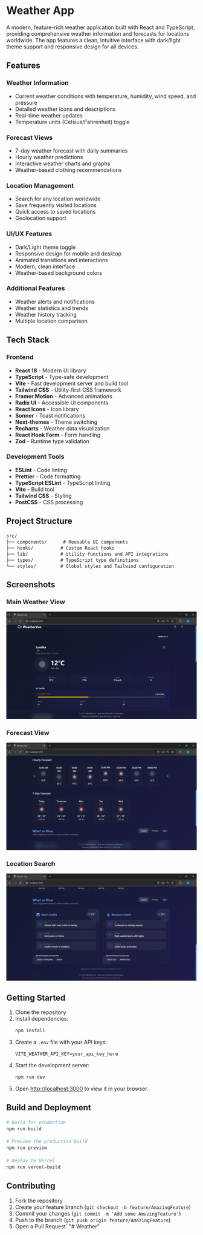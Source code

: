 # Weather App

A modern, feature-rich weather application built with React and TypeScript, providing comprehensive weather information and forecasts for locations worldwide. The app features a clean, intuitive interface with dark/light theme support and responsive design for all devices.

## Features

### Weather Information
- Current weather conditions with temperature, humidity, wind speed, and pressure
- Detailed weather icons and descriptions
- Real-time weather updates
- Temperature units (Celsius/Fahrenheit) toggle

### Forecast Views
- 7-day weather forecast with daily summaries
- Hourly weather predictions
- Interactive weather charts and graphs
- Weather-based clothing recommendations

### Location Management
- Search for any location worldwide
- Save frequently visited locations
- Quick access to saved locations
- Geolocation support

### UI/UX Features
- Dark/Light theme toggle
- Responsive design for mobile and desktop
- Animated transitions and interactions
- Modern, clean interface
- Weather-based background colors

### Additional Features
- Weather alerts and notifications
- Weather statistics and trends
- Weather history tracking
- Multiple location comparison

## Tech Stack

### Frontend
- **React 18** - Modern UI library
- **TypeScript** - Type-safe development
- **Vite** - Fast development server and build tool
- **Tailwind CSS** - Utility-first CSS framework
- **Framer Motion** - Advanced animations
- **Radix UI** - Accessible UI components
- **React Icons** - Icon library
- **Sonner** - Toast notifications
- **Next-themes** - Theme switching
- **Recharts** - Weather data visualization
- **React Hook Form** - Form handling
- **Zod** - Runtime type validation

### Development Tools
- **ESLint** - Code linting
- **Prettier** - Code formatting
- **TypeScript ESLint** - TypeScript linting
- **Vite** - Build tool
- **Tailwind CSS** - Styling
- **PostCSS** - CSS processing

## Project Structure

```
src/
├── components/      # Reusable UI components
├── hooks/          # Custom React hooks
├── lib/            # Utility functions and API integrations
├── types/          # TypeScript type definitions
└── styles/         # Global styles and Tailwind configuration
```

## Screenshots

### Main Weather View
![Main Weather View](/src/images/Screenshot%202025-05-30%20233537.png)

### Forecast View
![Forecast View](/src/images/Screenshot%202025-05-30%20233555.png)

### Location Search
![Location Search](/src/images/Screenshot%202025-05-30%20233605.png)

## Getting Started

1. Clone the repository
2. Install dependencies:
   ```bash
   npm install
   ```
3. Create a `.env` file with your API keys:
   ```
   VITE_WEATHER_API_KEY=your_api_key_here
   ```
4. Start the development server:
   ```bash
   npm run dev
   ```
5. Open [http://localhost:3000](http://localhost:3000) to view it in your browser.

## Build and Deployment

```bash
# Build for production
npm run build

# Preview the production build
npm run preview

# Deploy to Vercel
npm run vercel-build
```

## Contributing

1. Fork the repository
2. Create your feature branch (`git checkout -b feature/AmazingFeature`)
3. Commit your changes (`git commit -m 'Add some AmazingFeature'`)
4. Push to the branch (`git push origin feature/AmazingFeature`)
5. Open a Pull Request`
"# Weather" 
